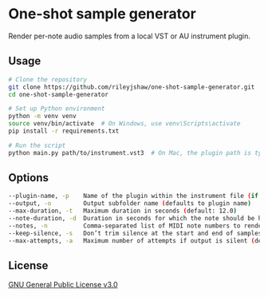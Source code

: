 # One-shot sample generator

Render per-note audio samples from a local VST or AU instrument plugin.

## Usage

```bash
# Clone the repository
git clone https://github.com/rileyjshaw/one-shot-sample-generator.git
cd one-shot-sample-generator

# Set up Python environment
python -m venv venv
source venv/bin/activate  # On Windows, use venv\Scripts\activate
pip install -r requirements.txt

# Run the script
python main.py path/to/instrument.vst3  # On Mac, the plugin path is typically ~/Library/Audio/Plug-Ins/VST3/
```

## Options

```bash
--plugin-name, -p    Name of the plugin within the instrument file (if multiple plugins are present)
--output, -o         Output subfolder name (defaults to plugin name)
--max-duration, -t   Maximum duration in seconds (default: 12.0)
--note-duration, -d  Duration in seconds for which the note should be held (defaults to full duration)
--notes, -n          Comma-separated list of MIDI note numbers to render (default: all notes)
--keep-silence, -s   Don’t trim silence at the start and end of samples
--max-attempts, -a   Maximum number of attempts if output is silent (default: 3)
```

## License

[GNU General Public License v3.0](https://www.gnu.org/licenses/gpl-3.0.en.html)
